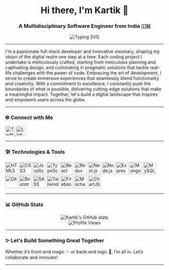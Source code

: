 <h1 align="center">Hi there, I'm Kartik 👋</h1>
<h3 align="center">A Multidisciplinary Software Engineer from India 🇮🇳</h3>

<p align="center">
  <img src="https://readme-typing-svg.demolab.com?font=Fira+Code&weight=600&size=20&pause=1000&color=000000&center=true&width=440&lines=A+Multidisciplinary+Full-Stack+Developer!;Transforming+Concepts+into+Reality.;Unleashing+the+Power+of+React.js+and+Beyond!;Crafting+Seamless+Digital+Experiences." alt="Typing SVG" />
</p>

---

<p>
   I'm a passionate full-stack developer and innovative visionary, shaping my vision of the digital realm one step at a time. Each coding project I undertake is meticulously crafted, starting from meticulous planning and captivating design, and culminating in pragmatic solutions that tackle real-life challenges with the power of code. Embracing the art of development, I strive to create immersive experiences that seamlessly blend functionality and creativity. With a commitment to excellence, I constantly push the boundaries of what is possible, delivering cutting-edge solutions that make a meaningful impact. Together, let's build a digital landscape that inspires and empowers users across the globe.
</p>

---

### 🌐 Connect with Me

<p align="left">
  <a href="https://twitter.com/kartik10gaikwad" target="_blank">
    <img src="https://cdn-icons-png.flaticon.com/512/733/733579.png" alt="Twitter" height="30" width="30" />
  </a>
  <a href="https://www.linkedin.com/in/kartik10gaikwad/" target="_blank">
    <img src="https://cdn-icons-png.flaticon.com/512/145/145807.png" alt="LinkedIn" height="30" width="30" />
  </a>
</p>

---

### 🛠️ Technologies & Tools

<p align="left">
  <img src="https://cdn.jsdelivr.net/gh/devicons/devicon/icons/html5/html5-original.svg" height="40" width="40" alt="HTML5" />
  <img src="https://cdn.jsdelivr.net/gh/devicons/devicon/icons/css3/css3-original.svg" height="40" width="40" alt="CSS3" />
  <img src="https://cdn.jsdelivr.net/gh/devicons/devicon/icons/javascript/javascript-original.svg" height="40" width="40" alt="JavaScript" />
  <img src="https://cdn.jsdelivr.net/gh/devicons/devicon/icons/typescript/typescript-original.svg" height="40" width="40" alt="TypeScript" />
  <img src="https://cdn.jsdelivr.net/gh/devicons/devicon/icons/react/react-original.svg" height="40" width="40" alt="React" />
  <img src="https://cdn.jsdelivr.net/gh/devicons/devicon/icons/redux/redux-original.svg" height="40" width="40" alt="Redux" />
  <img src="https://cdn.jsdelivr.net/gh/devicons/devicon/icons/nextjs/nextjs-original.svg" height="40" width="40" alt="Next.js" />
  <img src="https://cdn.jsdelivr.net/gh/devicons/devicon/icons/nodejs/nodejs-original.svg" height="40" width="40" alt="Node.js" />
  <img src="https://cdn.jsdelivr.net/gh/devicons/devicon/icons/express/express-original.svg" height="40" width="40" alt="Express" />
  <img src="https://cdn.jsdelivr.net/gh/devicons/devicon/icons/mongodb/mongodb-original.svg" height="40" width="40" alt="MongoDB" />
  <img src="https://cdn.jsdelivr.net/gh/devicons/devicon/icons/mysql/mysql-original.svg" height="40" width="40" alt="MySQL" />
  <img src="https://cdn.jsdelivr.net/gh/devicons/devicon/icons/git/git-original.svg" height="40" width="40" alt="Git" />
  <img src="https://cdn.jsdelivr.net/gh/devicons/devicon/icons/bootstrap/bootstrap-plain.svg" height="40" width="40" alt="Bootstrap" />
  <img src="https://cdn.jsdelivr.net/gh/devicons/devicon/icons/sass/sass-original.svg" height="40" width="40" alt="SASS" />
  <img src="https://www.vectorlogo.zone/logos/tailwindcss/tailwindcss-icon.svg" height="40" width="40" alt="Tailwind" />
  <img src="https://cdn.jsdelivr.net/gh/devicons/devicon/icons/firebase/firebase-plain.svg" height="40" width="40" alt="Firebase" />
  <img src="https://cdn.jsdelivr.net/gh/devicons/devicon/icons/mocha/mocha-plain.svg" height="40" width="40" alt="Mocha" />
  <img src="https://www.chartjs.org/media/logo-title.svg" height="40" width="40" alt="ChartJS" />
</p>

---

### 📊 GitHub Stats

<p align="center">
  <img src="https://github-readme-stats.vercel.app/api?username=cipher997&show_icons=true&theme=default" alt="Kartik's GitHub stats" />
  <br />
  <img src="https://komarev.com/ghpvc/?username=cipher997&label=Profile+Views&color=0e75b6&style=flat" alt="Profile Views" />
</p>

---

### ✨ Let’s Build Something Great Together

Whether it’s front-end magic ✨ or back-end logic 🧠, I’m all in. Let’s collaborate and innovate!

---

